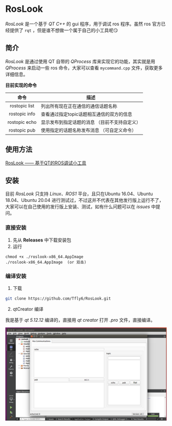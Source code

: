 # RosLook

*RosLook* 是一个基于 *QT C++* 的 gui 程序，用于调试 ros 程序。虽然 ros 官方已经提供了 `rqt` ，但是谁不想做一个属于自己的小工具呢😏 

## 简介
*RosLook* 是通过使用 QT 自带的 *QProcess* 库来实现它的功能，其实就是用 *QProcess* 来启动一些 ros 命令，大家可以查看 `mycommand.cpp` 文件，获取更多详细信息。

**目前实现的命令**

|     命令      | 描述                                           |
| :-----------: | ---------------------------------------------- |
| rostopic list | 列出所有现在正在通信的通信话题名称             |
| rostopic info | 查看通过指定topic话题相互通信的双方的信息      |
| rostopic echo | 显示发布到指定话题的消息  （目前不支持自定义） |
| rostopic pub  | 使用指定的话题名称发布消息  （可自定义命令）   |



## 使用方法

[RosLook —— 基于QT的ROS调试小工具](https://blog.csdn.net/weixin_55944949/article/details/131480750?spm=1001.2014.3001.5502)

## 安装

目前 *RosLook* 只支持 *Linux、ROS1* 平台，且只在Ubuntu 16.04、Ubuntu 18.04、Ubuntu 20.04 进行测试过，不过这并不代表在其他发行版上运行不了，大家可以在自己使用的发行版上安装、测试，如有什么问题可以在 *issues* 中提问。

### 直接安装

1. 先从 **Releases** 中下载安装包
1. 运行

```shell
chmod +x ./roslook-x86_64.AppImage
./roslook-x86_64.AppImage  (or 双击)
```

### 编译安装

1. 下载

```bash
git clone https://github.com/Tfly6/RosLook.git
```

2. qtCreator 编译

我是基于 *qt 5.12.12* 编译的，直接用 *qt creator* 打开 *.pro* 文件，直接编译。

![image-20.png](https://github.com/Tfly6/myImage/blob/main/image-20.png)

